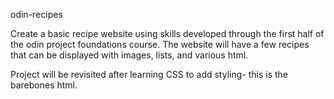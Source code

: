  odin-recipes

Create a basic recipe website using skills developed through the first half of the odin project foundations course. The website will have a few recipes that can be displayed with images, lists, and various html. 

Project will be revisited after learning CSS to add styling- this is the barebones html. 
